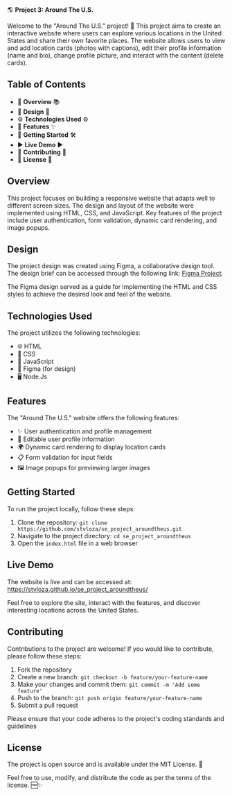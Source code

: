 🌎 **Project 3: Around The U.S.** 

Welcome to the "Around The U.S." project! 🎉 This project aims to create an interactive website where users can explore various locations in the United States and share their own favorite places. The website allows users to view and add location cards (photos with captions), edit their profile information (name and bio), change profile picture, and interact with the content (delete cards).

## Table of Contents

- 📖 **Overview** 📚
- 🎨 **Design** 🎨
- ⚙️ **Technologies Used** ⚙️
- 🌟 **Features** ✨
- 🚀 **Getting Started** 🛠️
- ▶️ **Live Demo** ▶️
- 🤝 **Contributing** 👥
- 📄 **License** 📜

## Overview

This project focuses on building a responsive website that adapts well to different screen sizes. The design and layout of the website were implemented using HTML, CSS, and JavaScript. Key features of the project include user authentication, form validation, dynamic card rendering, and image popups.

## Design

The project design was created using Figma, a collaborative design tool. The design brief can be accessed through the following link: [Figma Project](https://www.figma.com).

The Figma design served as a guide for implementing the HTML and CSS styles to achieve the desired look and feel of the website.

## Technologies Used

The project utilizes the following technologies:

- 🌐 HTML
- 🎨 CSS
- 🚀 JavaScript
- 🎨 Figma (for design)
- 🖥️ Node.Js

## Features

The "Around The U.S." website offers the following features:

- ✨ User authentication and profile management
- 📝 Editable user profile information
- 🌍 Dynamic card rendering to display location cards
- 📋 Form validation for input fields
- 🖼️ Image popups for previewing larger images

## Getting Started

To run the project locally, follow these steps:

1. Clone the repository: `git clone https://github.com/stvloza/se_project_aroundtheus.git`
2. Navigate to the project directory: `cd se_project_aroundtheus`
3. Open the `index.html` file in a web browser

## Live Demo

The website is live and can be accessed at: https://stvloza.github.io/se_project_aroundtheus/

Feel free to explore the site, interact with the features, and discover interesting locations across the United States.

## Contributing

Contributions to the project are welcome! If you would like to contribute, please follow these steps:

1. Fork the repository
2. Create a new branch: `git checkout -b feature/your-feature-name`
3. Make your changes and commit them: `git commit -m 'Add some feature'`
4. Push to the branch: `git push origin feature/your-feature-name`
5. Submit a pull request

Please ensure that your code adheres to the project's coding standards and guidelines

## License

The project is open source and is available under the MIT License. 📄

Feel free to use, modify, and distribute the code as per the terms of the license. 🆓✨
